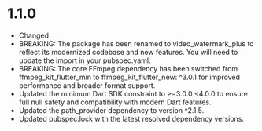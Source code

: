 # 1.1.0
- Changed
- BREAKING: The package has been renamed to video_watermark_plus to reflect its modernized codebase and new features. You will need to update the import in your pubspec.yaml.
- BREAKING: The core FFmpeg dependency has been switched from ffmpeg_kit_flutter_min to ffmpeg_kit_flutter_new: ^3.0.1 for improved performance and broader format support.
- Updated the minimum Dart SDK constraint to >=3.0.0 <4.0.0 to ensure full null safety and compatibility with modern Dart features.
- Updated the path_provider dependency to version ^2.1.5.
- Updated pubspec.lock with the latest resolved dependency versions.